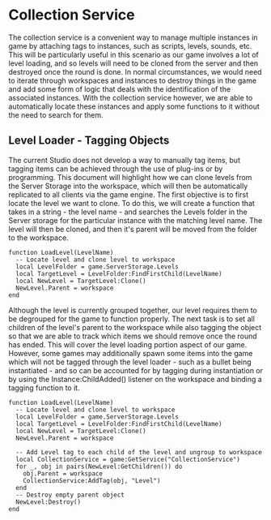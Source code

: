 <h1> Collection Service</h1>
The collection service is a convenient way to manage multiple instances in game by attaching tags to instances, such as scripts, levels, sounds, etc. This will be particularly useful in this scenario as our game involves a lot of level loading, and so levels will need to be cloned from the server and then destroyed once the round is done. In normal circumstances, we would need to iterate through workspaces and instances to destroy things in the game and add some form of logic that deals with the identification of the associated instances. With the collection service however, we are able to automatically locate these instances and apply some functions to it without the need to search for them.

<h2> Level Loader - Tagging Objects </h2>
The current Studio does not develop a way to manually tag items, but tagging items can be achieved through the use of plug-ins or by programming. This document will highlight how we can clone levels from the Server Storage into the workspace, which will then be automatically replicated to all clients via the game engine. The first objective is to first locate the level we want to clone. To do this, we will create a function that takes in a string - the level name - and searches the Levels folder in the Server storage for the particular instance with the matching level name. The level will then be cloned, and then it's parent will be moved from the folder to the workspace.

```
function LoadLevel(LevelName)
  -- Locate level and clone level to workspace
  local LevelFolder = game.ServerStorage.Levels
  local TargetLevel = LevelFolder:FindFirstChild(LevelName)
  local NewLevel = TargetLevel:Clone()
  NewLevel.Parent = workspace
end
```

Although the level is currently grouped together, our level requires them to be degrouped for the game to function properly. The next task is to set all children of the level's parent to the workspace while also tagging the object so that we are able to track which items we should remove once the round has ended. This will cover the level loading portion aspect of our game. However, some games may additionally spawn some items into the game which will not be tagged through the level loader - such as a bullet being instantiated - and so can be accounted for by tagging during instantiation or by using the Instance:ChildAdded() listener on the workspace and binding a tagging function to it.

```
function LoadLevel(LevelName)
  -- Locate level and clone level to workspace
  local LevelFolder = game.ServerStorage.Levels
  local TargetLevel = LevelFolder:FindFirstChild(LevelName)
  local NewLevel = TargetLevel:Clone()
  NewLevel.Parent = workspace

  -- Add Level tag to each child of the level and ungroup to workspace
  local CollectionService = game:GetService("CollectionService")
  for _, obj in pairs(NewLevel:GetChildren()) do
    obj.Parent = workspace
    CollectionService:AddTag(obj, "Level")
  end
  -- Destroy empty parent object
  NewLevel:Destroy()
end
```
	
